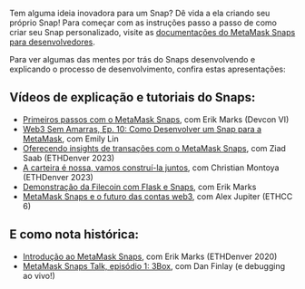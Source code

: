 Tem alguma ideia inovadora para um Snap? Dê vida a ela criando seu próprio Snap! Para começar com as instruções passo a passo de como criar seu Snap personalizado, visite as [documentações do MetaMask Snaps para desenvolvedores](https://docs.metamask.io/guide/snaps.html?utm_source=metamaskSupport&utm_medium=knowledge-base&utm_campaign=2023_Sep_snaps-launch_content_createyourown).


Para ver algumas das mentes por trás do Snaps desenvolvendo e explicando o processo de desenvolvimento, confira estas apresentações:


Vídeos de explicação e tutoriais do Snaps:
------------------------------------------


* [Primeiros passos com o MetaMask Snaps](https://www.youtube.com/watch?v=XXqTjgcnPqM), com Erik Marks (Devcon VI)
* [Web3 Sem Amarras, Ep. 10: Como Desenvolver um Snap para a MetaMask](https://www.youtube.com/watch?v=Tvfma567BhU), com Emily Lin
* [Oferecendo insights de transações com o MetaMask Snaps](https://www.youtube.com/watch?v=dtov_vhfz4k), com Ziad Saab (ETHDenver 2023)
* [A carteira é nossa, vamos construí-la juntos](https://www.youtube.com/watch?v=G6qunL2gnjE), com Christian Montoya (ETHDenver 2023)
* [Demonstração da Filecoin com Flask e Snaps](https://www.youtube.com/watch?v=14uEYdgyEr8), com Erik Marks
* [MetaMask Snaps e o futuro das contas web3](https://www.youtube.com/watch?v=awTGajoXnZI), com Alex Jupiter (ETHCC 6)


E como nota histórica:
----------------------


* [Introdução ao MetaMask Snaps](https://www.youtube.com/watch?v=k5R8HVyNFxQ), com Erik Marks (ETHDenver 2020)
* [MetaMask Snaps Talk, episódio 1: 3Box](https://www.youtube.com/watch?v=_veXcPQ1u0U), com Dan Finlay (e debugging ao vivo!)
